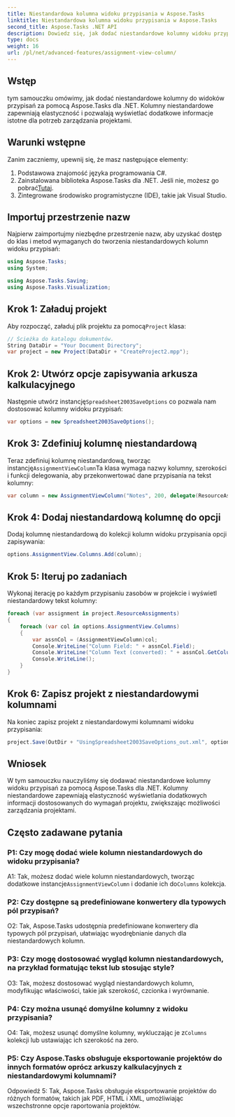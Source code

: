 ```yaml
---
title: Niestandardowa kolumna widoku przypisania w Aspose.Tasks
linktitle: Niestandardowa kolumna widoku przypisania w Aspose.Tasks
second_title: Aspose.Tasks .NET API
description: Dowiedz się, jak dodać niestandardowe kolumny widoku przypisań w Aspose.Tasks dla .NET, aby zwiększyć możliwości zarządzania projektami.
type: docs
weight: 16
url: /pl/net/advanced-features/assignment-view-column/
---
```

## Wstęp

tym samouczku omówimy, jak dodać niestandardowe kolumny do widoków przypisań za pomocą Aspose.Tasks dla .NET. Kolumny niestandardowe zapewniają elastyczność i pozwalają wyświetlać dodatkowe informacje istotne dla potrzeb zarządzania projektami.

## Warunki wstępne

Zanim zaczniemy, upewnij się, że masz następujące elementy:

1. Podstawowa znajomość języka programowania C#.
2.  Zainstalowana biblioteka Aspose.Tasks dla .NET. Jeśli nie, możesz go pobrać[Tutaj](https://releases.aspose.com/tasks/net/).
3. Zintegrowane środowisko programistyczne (IDE), takie jak Visual Studio.

## Importuj przestrzenie nazw

Najpierw zaimportujmy niezbędne przestrzenie nazw, aby uzyskać dostęp do klas i metod wymaganych do tworzenia niestandardowych kolumn widoku przypisań:

```csharp
using Aspose.Tasks;
using System;

using Aspose.Tasks.Saving;
using Aspose.Tasks.Visualization;

```

## Krok 1: Załaduj projekt

 Aby rozpocząć, załaduj plik projektu za pomocą`Project` klasa:

```csharp
// Ścieżka do katalogu dokumentów.
String DataDir = "Your Document Directory";
var project = new Project(DataDir + "CreateProject2.mpp");
```

## Krok 2: Utwórz opcje zapisywania arkusza kalkulacyjnego

 Następnie utwórz instancję`Spreadsheet2003SaveOptions` co pozwala nam dostosować kolumny widoku przypisań:

```csharp
var options = new Spreadsheet2003SaveOptions();
```

## Krok 3: Zdefiniuj kolumnę niestandardową

 Teraz zdefiniuj kolumnę niestandardową, tworząc instancję`AssignmentViewColumn`Ta klasa wymaga nazwy kolumny, szerokości i funkcji delegowania, aby przekonwertować dane przypisania na tekst kolumny:

```csharp
var column = new AssignmentViewColumn("Notes", 200, delegate(ResourceAssignment assignment) { return assignment.Get(Asn.NotesText); });
```

## Krok 4: Dodaj niestandardową kolumnę do opcji

Dodaj kolumnę niestandardową do kolekcji kolumn widoku przypisania opcji zapisywania:

```csharp
options.AssignmentView.Columns.Add(column);
```

## Krok 5: Iteruj po zadaniach

Wykonaj iterację po każdym przypisaniu zasobów w projekcie i wyświetl niestandardowy tekst kolumny:

```csharp
foreach (var assignment in project.ResourceAssignments)
{
    foreach (var col in options.AssignmentView.Columns)
    {
        var assnCol = (AssignmentViewColumn)col;
        Console.WriteLine("Column Field: " + assnCol.Field);
        Console.WriteLine("Column Text (converted): " + assnCol.GetColumnText(assignment));
        Console.WriteLine();
    }
}
```

## Krok 6: Zapisz projekt z niestandardowymi kolumnami

Na koniec zapisz projekt z niestandardowymi kolumnami widoku przypisania:

```csharp
project.Save(OutDir + "UsingSpreadsheet2003SaveOptions_out.xml", options);
```

## Wniosek

W tym samouczku nauczyliśmy się dodawać niestandardowe kolumny widoku przypisań za pomocą Aspose.Tasks dla .NET. Kolumny niestandardowe zapewniają elastyczność wyświetlania dodatkowych informacji dostosowanych do wymagań projektu, zwiększając możliwości zarządzania projektami.

## Często zadawane pytania

### P1: Czy mogę dodać wiele kolumn niestandardowych do widoku przypisania?

 A1: Tak, możesz dodać wiele kolumn niestandardowych, tworząc dodatkowe instancje`AssignmentViewColumn` i dodanie ich do`Columns` kolekcja.

### P2: Czy dostępne są predefiniowane konwertery dla typowych pól przypisań?

O2: Tak, Aspose.Tasks udostępnia predefiniowane konwertery dla typowych pól przypisań, ułatwiając wyodrębnianie danych dla niestandardowych kolumn.

### P3: Czy mogę dostosować wygląd kolumn niestandardowych, na przykład formatując tekst lub stosując style?

O3: Tak, możesz dostosować wygląd niestandardowych kolumn, modyfikując właściwości, takie jak szerokość, czcionka i wyrównanie.

### P4: Czy można usunąć domyślne kolumny z widoku przypisania?

 O4: Tak, możesz usunąć domyślne kolumny, wykluczając je z`Columns` kolekcji lub ustawiając ich szerokość na zero.

### P5: Czy Aspose.Tasks obsługuje eksportowanie projektów do innych formatów oprócz arkuszy kalkulacyjnych z niestandardowymi kolumnami?

Odpowiedź 5: Tak, Aspose.Tasks obsługuje eksportowanie projektów do różnych formatów, takich jak PDF, HTML i XML, umożliwiając wszechstronne opcje raportowania projektów.
